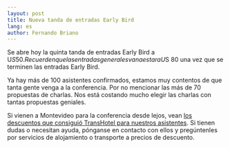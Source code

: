 ```yaml
---
layout: post
title: Nueva tanda de entradas Early Bird
lang: es
author: Fernando Briano
---
```

Se abre hoy la quinta tanda de entradas Early Bird a U$S 50. Recuerden que las entradas generales van a estar a U$S 80 una vez que se terminen las entradas Early Bird.

Ya hay más de 100 asistentes confirmados, estamos muy contentos de que tanta gente venga a la conferencia. Por no mencionar las más de 70 propuestas de charlas. Nos está costando mucho elegir las charlas con tantas propuestas geniales.

Si vienen a Montevideo para la conferencia desde lejos, vean [los descuentos que consiguió TransHotel para nuestros asistentes](http://rubyconfuruguay.org/news/lodging-and-tickets-oportunities-for-rubyconf-uruguay-es). Si tienen dudas o necesitan ayuda, pónganse en contacto con ellos y pregúntenles por servicios de alojamiento o transporte a precios de descuento.
